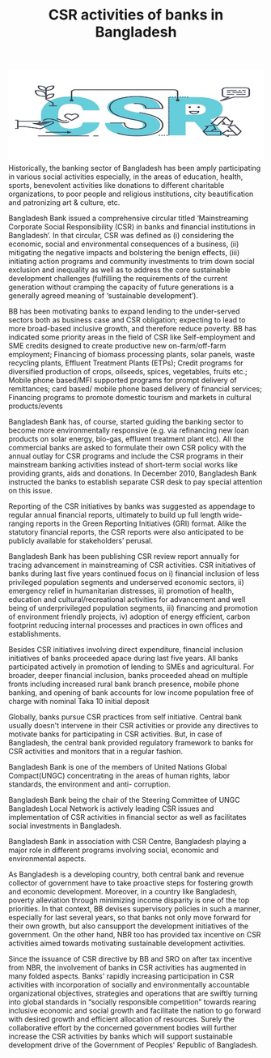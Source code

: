﻿---
layout: post
title: CSR activities of banks in Bangladesh
---

![csr](/images/logos/csr.jpg "csr") Historically, the banking sector of Bangladesh has been amply participating in various social activities especially, in the areas of education, health, sports, benevolent activities like donations to different charitable organizations, to poor people  and  religious  institutions,  city  beautification  and  patronizing  art  & culture, etc.

Bangladesh Bank issued a comprehensive circular titled ‘Mainstreaming  Corporate  Social  Responsibility  (CSR)  in banks  and financial institutions in Bangladesh’. In that circular, CSR was defined as (i) considering the   economic,   social   and   environmental   consequences   of   a   business,   (ii) mitigating the negative impacts and bolstering the benign effects, (iii) initiating action programs and community investments to trim down social exclusion and inequality  as well  as to address  the core sustainable  development  challenges (fulfilling  the  requirements  of  the  current  generation  without  cramping  the capacity of future generations is a generally agreed meaning of ‘sustainable development’).

BB has been motivating  banks to expand lending  to the under-served  sectors both as business case and CSR obligation; expecting to lead to more broad-based inclusive growth, and therefore reduce poverty. BB has indicated some priority areas  in the field  of CSR  like Self-employment  and SME  credits  designed  to create  productive   new  on-farm/off-farm   employment;   Financing   of  biomass processing  plants,  solar  panels,  waste  recycling  plants,  Effluent  Treatment Plants  (ETPs);  Credit  programs  for  diversified  production  of  crops,  oilseeds, spices, vegetables, fruits etc.; Mobile phone based/MFI supported programs for prompt  delivery  of  remittances;  card  based/  mobile  phone  based  delivery  of financial services; Financing programs to promote domestic tourism and markets in cultural products/events

Bangladesh Bank has, of course, started guiding the banking sector to become more environmentally responsive (e.g. via refinancing new loan products on solar energy, bio-gas, effluent treatment plant etc). All the commercial banks are asked to formulate their own CSR policy with the annual outlay for CSR programs and include  the  CSR  programs  in  their  mainstream  banking  activities  instead  of short-term social works like providing grants, aids and donations. In December
2010, Bangladesh Bank instructed the banks to establish separate CSR desk to
pay special attention on this issue.

Reporting of the CSR initiatives by banks was suggested as appendage to regular annual financial reports, ultimately to build up full length wide-ranging reports in the Green Reporting  Initiatives  (GRI) format. Alike the statutory  financial reports, the CSR reports were also anticipated to be publicly available for stakeholders’ perusal.

Bangladesh Bank has been publishing CSR review report annually for tracing advancement  in  mainstreaming  of  CSR  activities.  CSR  initiatives  of  banks during last five years continued focus on i) financial inclusion of less privileged population segments and underserved  economic sectors, ii) emergency relief in humanitarian distresses, ii) promotion of health, education and cultural/recreational  activities  for  advancement  and  well  being  of underprivileged  population  segments,  iii)  financing  and  promotion  of environment friendly projects, iv) adoption of energy efficient, carbon footprint reducing internal processes and practices in own offices and establishments.

Besides CSR initiatives involving direct expenditure, financial inclusion initiatives of banks proceeded apace during last five years. All banks participated actively in promotion of lending to SMEs and agricultural. For broader, deeper financial inclusion, banks proceeded ahead on multiple fronts including increased rural bank branch presence,  mobile phone banking,  and opening  of bank accounts for low income population free of charge with nominal Taka 10 initial deposit

Globally, banks pursue CSR practices from self initiative. Central bank usually doesn't intervene in their CSR activities or provide any directives to motivate banks for participating in CSR activities. But, in case of Bangladesh, the central bank provided regulatory framework to banks for CSR activities and monitors that in a regular fashion.

Bangladesh Bank is one of the members of United Nations Global Compact(UNGC) concentrating  in  the  areas  of  human  rights,  labor  standards,  the  environment  and  anti- corruption.

Bangladesh Bank being the chair of the Steering Committee of UNGC Bangladesh Local Network is actively leading CSR issues and implementation  of CSR activities in financial sector as well as facilitates social investments in Bangladesh.

Bangladesh Bank in association with CSR Centre, Bangladesh playing a major role in different programs involving social, economic and environmental aspects.

As Bangladesh is a developing country, both central bank and revenue collector of government  have to take proactive steps for fostering growth and economic development.  Moreover, in a country like Bangladesh, poverty alleviation through minimizing income disparity is one of the top priorities. In that context, BB  devises  supervisory  policies  in  such  a manner,  especially  for  last  several years, so that banks not only move forward for their own growth, but also cansupport the development initiatives of the government. On the other hand, NBR too has provided tax incentive on CSR activities aimed towards motivating sustainable development activities.

Since the issuance of CSR directive by BB and SRO on after tax incentive from NBR, the involvement of banks in CSR activities has augmented in many folded aspects. Banks' rapidly increasing participation in CSR activities with incorporation of socially and environmentally accountable   organizational objectives,   strategies   and  operations   that  are  swiftly   turning   into   global standards   in   “socially   responsible   competition”   towards   rearing   inclusive economic and social growth and facilitate the nation to go forward with desired growth and efficient allocation of resources. Surely the collaborative effort by the concerned government bodies will further increase the CSR activities by banks which will support sustainable development drive of the Government of Peoples' Republic of Bangladesh.


